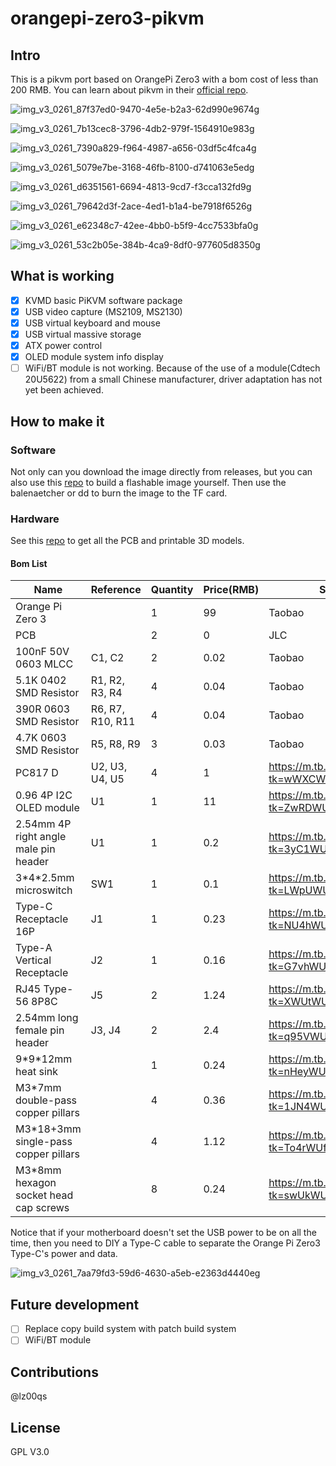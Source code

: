 # orangepi-zero3-pikvm
## Intro
This is a pikvm port based on OrangePi Zero3 with a bom cost of less than 200 RMB.
You can learn about pikvm in their [official repo](https://github.com/pikvm/pikvm).

![img_v3_0261_87f37ed0-9470-4e5e-b2a3-62d990e9674g](assets/img_v3_0261_87f37ed0-9470-4e5e-b2a3-62d990e9674g.jpg)

![img_v3_0261_7b13cec8-3796-4db2-979f-1564910e983g](assets/img_v3_0261_7b13cec8-3796-4db2-979f-1564910e983g.jpg)

![img_v3_0261_7390a829-f964-4987-a656-03df5c4fca4g](assets/img_v3_0261_7390a829-f964-4987-a656-03df5c4fca4g.jpg)

![img_v3_0261_5079e7be-3168-46fb-8100-d741063e5edg](assets/img_v3_0261_5079e7be-3168-46fb-8100-d741063e5edg.jpg)

![img_v3_0261_d6351561-6694-4813-9cd7-f3cca132fd9g](assets/img_v3_0261_d6351561-6694-4813-9cd7-f3cca132fd9g.jpg)

![img_v3_0261_79642d3f-2ace-4ed1-b1a4-be7918f6526g](assets/img_v3_0261_79642d3f-2ace-4ed1-b1a4-be7918f6526g.jpg)

![img_v3_0261_e62348c7-42ee-4bb0-b5f9-4cc7533bfa0g](assets/img_v3_0261_e62348c7-42ee-4bb0-b5f9-4cc7533bfa0g.jpg)

![img_v3_0261_53c2b05e-384b-4ca9-8df0-977605d8350g](assets/img_v3_0261_53c2b05e-384b-4ca9-8df0-977605d8350g.jpg)



## What is working
- [x] KVMD basic PiKVM software package
- [x] USB video capture (MS2109, MS2130)
- [x] USB virtual keyboard and mouse
- [x] USB virtual massive storage
- [x] ATX power control
- [x] OLED module system info display
- [ ] WiFi/BT module is not working. Because of the use of a module(Cdtech 20U5622) from a small Chinese manufacturer, driver adaptation has not yet been achieved.

## How to make it
### Software
Not only can you download the image directly from releases, but you can also use this [repo](https://github.com/lz00qs/orangepi-zero3-pikvm-builder) to build a flashable image yourself.
Then use the balenaetcher or dd to burn the image to the TF card.

### Hardware
See this [repo](https://github.com/lz00qs/orangepi-zero3-pikvm-hardware) to get all the PCB and printable 3D models.

#### Bom List
| Name | Reference | Quantity | Price(RMB) | Source | Comment |
|  ----  |  ----  |  ----  |  ----  |  ----  |  ----  |
| Orange Pi Zero 3 | | 1 | 99 | Taobao | |
| PCB | | 2 | 0 | JLC | |
| 100nF 50V 0603 MLCC | C1, C2 | 2 | 0.02 | Taobao | |
| 5.1K 0402 SMD Resistor | R1, R2, R3, R4 | 4 | 0.04 | Taobao | Optional |
| 390R 0603 SMD Resistor | R6, R7, R10, R11 | 4 | 0.04 | Taobao | |
| 4.7K 0603 SMD Resistor | R5, R8, R9 | 3 | 0.03 | Taobao | |
| PC817 D | U2, U3, U4, U5 | 4 | 1 | https://m.tb.cn/h.5m018x0?tk=wWXCWUWYeob | |
| 0.96 4P I2C OLED module | U1 | 1 | 11 | https://m.tb.cn/h.5Ni8Any?tk=ZwRDWUWd1Qu | |
| 2.54mm 4P right angle male pin header | U1 | 1 | 0.2 | https://m.tb.cn/h.5NihHx0?tk=3yC1WUW0FfO | |
| 3\*4\*2.5mm microswitch | SW1 | 1 | 0.1 | https://m.tb.cn/h.5Ni6tgu?tk=LWpUWUW043V | |
| Type-C Receptacle 16P | J1 | 1 | 0.23 | https://m.tb.cn/h.5NinDM6?tk=NU4hWUWgiCD | |
| Type-A Vertical Receptacle | J2 | 1 | 0.16 | https://m.tb.cn/h.5m0bfEF?tk=G7vhWUWZfht | |
| RJ45 Type-56 8P8C | J5 | 2 | 1.24 | https://m.tb.cn/h.5m0YUV9?tk=XWUtWUWb88y | |
| 2.54mm long female pin header | J3, J4 | 2 | 2.4 | https://m.tb.cn/h.5O8BeLZ?tk=q95VWUWbwag | |
| 9\*9\*12mm heat sink | | 1 | 0.24 | https://m.tb.cn/h.5N9Ct6C?tk=nHeyWUfloAR | |
| M3\*7mm double-pass copper pillars | | 4 | 0.36 | https://m.tb.cn/h.5mqMExZ?tk=1JN4WUfn6Bn | |
| M3\*18+3mm single-pass copper pillars | | 4 | 1.12 | https://m.tb.cn/h.5Ol91ZI?tk=To4rWUfojZ8 | |
| M3\*8mm hexagon socket head cap screws | | 8 | 0.24 | https://m.tb.cn/h.5Ol9HSJ?tk=swUkWUfprV5 | |

Notice that if your motherboard doesn't set the USB power to be on all the time, then you need to DIY a Type-C cable to separate the Orange Pi Zero3 Type-C's power and data.

![img_v3_0261_7aa79fd3-59d6-4630-a5eb-e2363d4440eg](assets/img_v3_0261_7aa79fd3-59d6-4630-a5eb-e2363d4440eg.jpg)



## Future development
- [ ] Replace copy build system with patch build system
- [ ] WiFi/BT module

## Contributions

@lz00qs

## License

GPL V3.0

